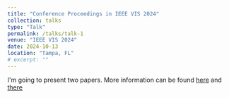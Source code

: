 ```yaml
---
title: "Conference Proceedings in IEEE VIS 2024"
collection: talks
type: "Talk"
permalink: /talks/talk-1
venue: "IEEE VIS 2024"
date: 2024-10-13
location: "Tampa, FL"
# excerpt: ""
---
```


I'm going to present two papers. More information can be found [here](https://ieeevis.org/year/2024/program/paper_v-full-1681.html) and [there](https://ieeevis.org/year/2024/program/paper_v-tvcg-20243392587.html)
